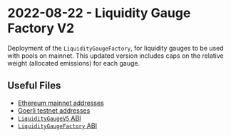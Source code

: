 # 2022-08-22 - Liquidity Gauge Factory V2

Deployment of the `LiquidityGaugeFactory`, for liquidity gauges to be used with pools on mainnet. This updated version includes caps on the relative weight (allocated emissions) for each gauge.

## Useful Files

- [Ethereum mainnet addresses](./output/mainnet.json)
- [Goerli testnet addresses](./output/goerli.json)
- [`LiquidityGaugeV5` ABI](./abi/LiquidityGaugeV5.json)
- [`LiquidityGaugeFactory` ABI](./abi/LiquidityGaugeFactory.json)
